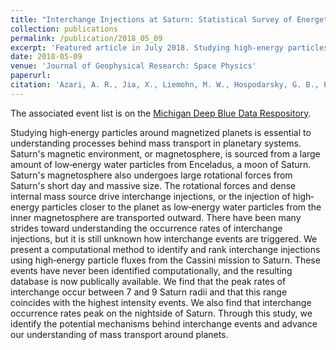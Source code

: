 ```yaml
---
title: "Interchange Injections at Saturn: Statistical Survey of Energetic H+ Sudden Flux Intensifications"
collection: publications
permalink: /publication/2018_05_09
excerpt: 'Featured article in July 2018. Studying high‐energy particles around magnetized planets is essential to understanding processes behind mass transport in planetary systems...We present a computational method to identify and rank interchange injections using high‐energy particle fluxes from the Cassini mission to Saturn. These events have never been identified computationally, and the resulting database is now publically available...'
date: 2018-05-09
venue: 'Journal of Geophysical Research: Space Physics'
paperurl: 
citation: 'Azari, A. R., Jia, X., Liemohn, M. W., Hospodarsky, G. B., Provan, G., Ye, S. ‐Y., et al (2019). &quot;&apos;&quot; <i>Journal of Geophysical Research: Space Physics</i>, 123, 4692–4711. https://doi.org/10.1029/2018JA025391'
---
```

The associated event list is on the [Michigan Deep Blue Data Respository](https://deepblue.lib.umich.edu/data/concern/data_sets/3n203z679). 

Studying high‐energy particles around magnetized planets is essential to understanding processes behind mass transport in planetary systems. Saturn's magnetic environment, or magnetosphere, is sourced from a large amount of low‐energy water particles from Enceladus, a moon of Saturn. Saturn's magnetosphere also undergoes large rotational forces from Saturn's short day and massive size. The rotational forces and dense internal mass source drive interchange injections, or the injection of high‐energy particles closer to the planet as low‐energy water particles from the inner magnetosphere are transported outward. There have been many strides toward understanding the occurrence rates of interchange injections, but it is still unknown how interchange events are triggered. We present a computational method to identify and rank interchange injections using high‐energy particle fluxes from the Cassini mission to Saturn. These events have never been identified computationally, and the resulting database is now publically available. We find that the peak rates of interchange occur between 7 and 9 Saturn radii and that this range coincides with the highest intensity events. We also find that interchange occurrence rates peak on the nightside of Saturn. Through this study, we identify the potential mechanisms behind interchange events and advance our understanding of mass transport around planets.

<!--- Recommended citation: Azari, A. R., Liemohn, M. W., Jia, X., Thomsen, M. F., Mitchell, D. G., Sergis, N., et al. (2018). &quot;Interchange injections at Saturn: Statistical survey of energetic H+ sudden flux intensifications.&quot; <i>Journal of Geophysical Research: Space Physics</i>, 123, 4692–4711. https://doi.org/10.1029/2018JA025391 --->
